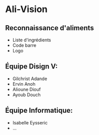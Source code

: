 # Ali-Vision

## Reconnaissance d'aliments
- Liste d'ingrédients
- Code barre
- Logo


## Équipe Disign V:
- Gilchrist Adande
- Ervin Anoh
- Alioune Diouf
- Ayoub Douch

## Équipe Informatique:
- Isabelle Eysseric
- ...
